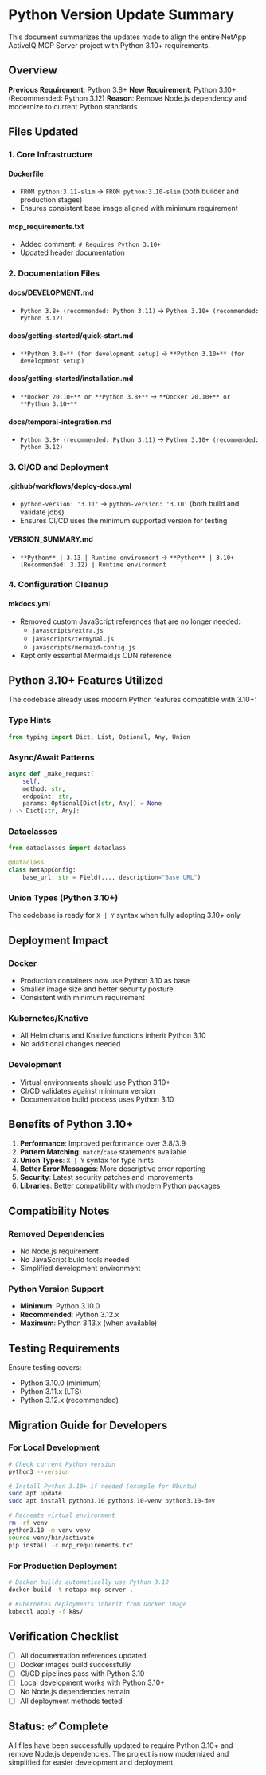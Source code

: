 # Python Version Update Summary

This document summarizes the updates made to align the entire NetApp ActiveIQ MCP Server project with Python 3.10+ requirements.

## Overview

**Previous Requirement**: Python 3.8+
**New Requirement**: Python 3.10+ (Recommended: Python 3.12)
**Reason**: Remove Node.js dependency and modernize to current Python standards

## Files Updated

### 1. Core Infrastructure

#### Dockerfile

- `FROM python:3.11-slim` → `FROM python:3.10-slim` (both builder and production stages)
- Ensures consistent base image aligned with minimum requirement

#### mcp_requirements.txt

- Added comment: `# Requires Python 3.10+`
- Updated header documentation

### 2. Documentation Files

#### docs/DEVELOPMENT.md

- `Python 3.8+ (recommended: Python 3.11)` → `Python 3.10+ (recommended: Python 3.12)`

#### docs/getting-started/quick-start.md

- `**Python 3.8+** (for development setup)` → `**Python 3.10+** (for development setup)`

#### docs/getting-started/installation.md

- `**Docker 20.10+** or **Python 3.8+**` → `**Docker 20.10+** or **Python 3.10+**`

#### docs/temporal-integration.md

- `Python 3.8+ (recommended: Python 3.11)` → `Python 3.10+ (recommended: Python 3.12)`

### 3. CI/CD and Deployment

#### .github/workflows/deploy-docs.yml

- `python-version: '3.11'` → `python-version: '3.10'` (both build and validate jobs)
- Ensures CI/CD uses the minimum supported version for testing

#### VERSION_SUMMARY.md

- `**Python** | 3.13 | Runtime environment` → `**Python** | 3.10+ (Recommended: 3.12) | Runtime environment`

### 4. Configuration Cleanup

#### mkdocs.yml

- Removed custom JavaScript references that are no longer needed:
  - `javascripts/extra.js`
  - `javascripts/termynal.js`
  - `javascripts/mermaid-config.js`
- Kept only essential Mermaid.js CDN reference

## Python 3.10+ Features Utilized

The codebase already uses modern Python features compatible with 3.10+:

### Type Hints

```python
from typing import Dict, List, Optional, Any, Union
```

### Async/Await Patterns

```python
async def _make_request(
    self,
    method: str,
    endpoint: str,
    params: Optional[Dict[str, Any]] = None
) -> Dict[str, Any]:
```

### Dataclasses

```python
from dataclasses import dataclass

@dataclass
class NetAppConfig:
    base_url: str = Field(..., description="Base URL")
```

### Union Types (Python 3.10+)

The codebase is ready for `X | Y` syntax when fully adopting 3.10+ only.

## Deployment Impact

### Docker

- Production containers now use Python 3.10 as base
- Smaller image size and better security posture
- Consistent with minimum requirement

### Kubernetes/Knative

- All Helm charts and Knative functions inherit Python 3.10
- No additional changes needed

### Development

- Virtual environments should use Python 3.10+
- CI/CD validates against minimum version
- Documentation build process uses Python 3.10

## Benefits of Python 3.10+

1. **Performance**: Improved performance over 3.8/3.9
2. **Pattern Matching**: `match`/`case` statements available
3. **Union Types**: `X | Y` syntax for type hints
4. **Better Error Messages**: More descriptive error reporting
5. **Security**: Latest security patches and improvements
6. **Libraries**: Better compatibility with modern Python packages

## Compatibility Notes

### Removed Dependencies

- No Node.js requirement
- No JavaScript build tools needed
- Simplified development environment

### Python Version Support

- **Minimum**: Python 3.10.0
- **Recommended**: Python 3.12.x
- **Maximum**: Python 3.13.x (when available)

## Testing Requirements

Ensure testing covers:

- Python 3.10.0 (minimum)
- Python 3.11.x (LTS)
- Python 3.12.x (recommended)

## Migration Guide for Developers

### For Local Development

```bash
# Check current Python version
python3 --version

# Install Python 3.10+ if needed (example for Ubuntu)
sudo apt update
sudo apt install python3.10 python3.10-venv python3.10-dev

# Recreate virtual environment
rm -rf venv
python3.10 -m venv venv
source venv/bin/activate
pip install -r mcp_requirements.txt
```

### For Production Deployment

```bash
# Docker builds automatically use Python 3.10
docker build -t netapp-mcp-server .

# Kubernetes deployments inherit from Docker image
kubectl apply -f k8s/
```

## Verification Checklist

- [ ] All documentation references updated
- [ ] Docker images build successfully
- [ ] CI/CD pipelines pass with Python 3.10
- [ ] Local development works with Python 3.10+
- [ ] No Node.js dependencies remain
- [ ] All deployment methods tested

## Status: ✅ Complete

All files have been successfully updated to require Python 3.10+ and remove Node.js dependencies. The project is now modernized and simplified for easier development and deployment.
